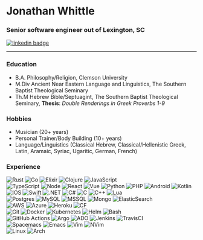 # Jonathan Whittle
### Senior software engineer out of Lexington, SC
<a href="https://www.linkedin.com/in/itsthewhittlethings">
  <img src="https://img.shields.io/badge/LinkedIn--_.svg?style=social&logo=linkedin" alt="linkedin badge">
</a>
<hr>

### Education
- B.A. Philosophy/Religion, Clemson University
- M.Div Ancient Near Eastern Language and Linguistics, The Southern Baptist Theological Seminary
- Th.M Hebrew Bible/Septuagint, The Southern Baptist Theological Seminary, __Thesis__: _Double Renderings in Greek Proverbs 1-9_

### Hobbies
- Musician (20+ years)
- Personal Trainer/Body Building (10+ years)
- Language/Linguistics (Classical Hebrew, Classical/Hellenistic Greek, Latin, Aramaic, Syriac, Ugaritic, German, French)

### Experience
![Rust](https://img.shields.io/badge/Rust-Pro-011125.svg?logo=rust&style=for-the-badge)
![Go](https://img.shields.io/badge/Go-Pro-011125.svg?logo=Go&style=for-the-badge)
![Elixir](https://img.shields.io/badge/Elixir-Enthusiast-011125.svg?logo=elixir&style=for-the-badge)
![Clojure](https://img.shields.io/badge/Clojure-Enthusiast-011125.svg?logo=clojure&style=for-the-badge)
![JavaScript](https://img.shields.io/badge/JavaScript-Pro-011125.svg?logo=javascript&style=for-the-badge)
<br>
![TypeScript](https://img.shields.io/badge/-TypeScript-172226.svg?logo=typescript)
![Node](https://img.shields.io/badge/-Nodejs-172226.svg?logo=node.js)
![React](https://img.shields.io/badge/-React-172226.svg?logo=react)
![Vue](https://img.shields.io/badge/-Vue-172226.svg?logo=vue.js)
![Python](https://img.shields.io/badge/-Python-172226.svg?logo=python)
![PHP](https://img.shields.io/badge/-PHP-172226.svg?logo=php)
![Android](https://img.shields.io/badge/-Android-172226.svg?logo=android)
![Kotlin](https://img.shields.io/badge/-Kotlin-172226.svg?logo=Kotlin)
![IOS](https://img.shields.io/badge/-iOS-172226.svg?logo=ios)
![Swift](https://img.shields.io/badge/-Swift-172226.svg?logo=swift)
![.NET](https://img.shields.io/badge/-.NET-172226.svg?logo=.net)
![C#](https://img.shields.io/badge/-Csharp-172226.svg?logo=csharp)
![C](https://img.shields.io/badge/-C-172226.svg?logo=c)
![C++](https://img.shields.io/badge/-C++-172226.svg?logo=cplusplus)
![Lua](https://img.shields.io/badge/-Lua-172226.svg?logo=lua)
<br>
![Postgres](https://img.shields.io/badge/-Postgres-172226.svg?logo=postgresql)
![MySQL](https://img.shields.io/badge/-MySQL-172226.svg?logo=mysql)
![MSSQL](https://img.shields.io/badge/-MSSQL-172226.svg?logo=microsoftsqlserver)
![Mongo](https://img.shields.io/badge/-MongoDB-172226.svg?logo=mongodb)
![ElasticSearch](https://img.shields.io/badge/-ElasticSearch-172226.svg?logo=elasticsearch)
<br>
![AWS](https://img.shields.io/badge/-AWS-232F3E.svg?logo=amazonaws)
![Azure](https://img.shields.io/badge/-Azure-0078D4.svg?logo=microsoftazure)
![Heroku](https://img.shields.io/badge/-Heroku-430098.svg?logo=heroku)
![CF](https://img.shields.io/badge/-CloudFoundry-172226.svg?logo=cloudfoundry)
<br>
![Git](https://img.shields.io/badge/-Git-172226.svg?logo=git)
![Docker](https://img.shields.io/badge/-Docker-172226.svg?logo=docker)
![Kubernetes](https://img.shields.io/badge/-Kubernetes-172226.svg?logo=kubernetes)
![Helm](https://img.shields.io/badge/-Helm-172226.svg?logo=helm)
![Bash](https://img.shields.io/badge/-Bash-172226.svg?logo=gnubash)
<br>
![GitHub Actions](https://img.shields.io/badge/-GitHubActions-172226.svg?logo=githubactions)
![Argo](https://img.shields.io/badge/-Argo-172226.svg?logo=argo)
![ADO](https://img.shields.io/badge/-AzureDevOps-172226.svg?logo=azuredevops)
![Jenkins](https://img.shields.io/badge/-Jenkins-172226.svg?logo=jenkins)
![TravisCI](https://img.shields.io/badge/-TravisCI-172226.svg?logo=travisci)
<br>
![Spacemacs](https://img.shields.io/badge/-Spacemacs-172226.svg?logo=spacemacs)
![Emacs](https://img.shields.io/badge/-Emacs-172226.svg?logo=gnuemacs)
![Vim](https://img.shields.io/badge/-Vim-172226.svg?logo=vim)
![NVim](https://img.shields.io/badge/-Neovim-172226.svg?logo=neovim)
<br>
![Linux](https://img.shields.io/badge/-Linux-172226.svg?logo=linux)
![Arch](https://img.shields.io/badge/-Arch-172226.svg?logo=archlinux)
<br>
